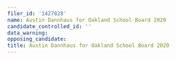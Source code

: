 ```yaml
---
filer_id: '1427828'
name: Austin Dannhaus for Oakland School Board 2020
candidate_controlled_id: ''
data_warning: 
opposing_candidate: 
title: Austin Dannhaus for Oakland School Board 2020
---
```

